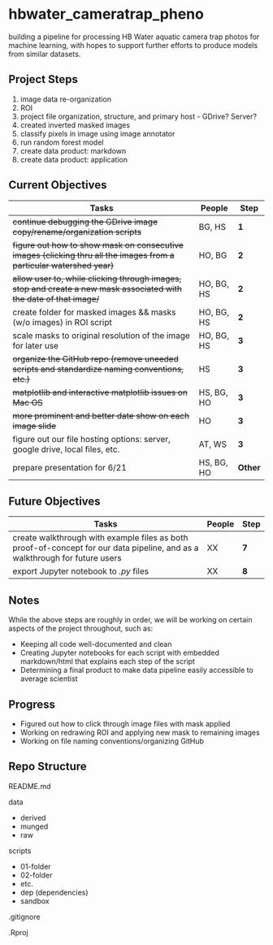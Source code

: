# hbwater_cameratrap_pheno
building a pipeline for processing HB Water aquatic camera trap photos for machine learning, with hopes to support further efforts to produce models from similar datasets.


## Project Steps 
1. image data re-organization 
2. ROI  
3. project file organization, structure, and primary host - GDrive? Server?
4. created inverted masked images
5. classify pixels in image using image annotator 
6. run random forest model
7. create data product: markdown
8. create data product: application


## Current Objectives
Tasks | People | Step
------- | -------- | --------
~~continue debugging the GDrive image copy/rename/organization scripts~~| BG, HS | **1**
~~figure out how to show mask on consecutive images (clicking thru all the images from a particular watershed year)~~ | HO, BG | **2**
~~allow user to, while clicking through images, stop and create a new mask associated with the date of that image/~~  | HO, BG, HS | **2**
create folder for masked images && masks (w/o images) in ROI script | HO, BG, HS | **2**
scale masks to original resolution of the image for later use| HO, BG, HS | **3**
~~organize the GitHub repo (remove uneeded scripts and standardize naming conventions, etc.)~~   | HS | **3**
~~matplotlib and interactive matplotlib issues on Mac OS~~  | HS, BG, HO | **3**
~~more prominent and better date show on each image slide~~ | HO | **3**
figure out our file hosting options: server, google drive, local files, etc.   | AT, WS | **3**
prepare presentation for 6/21   | HS, BG, HO | **Other**



## Future Objectives
Tasks | People | Step
------- | -------- | --------
create walkthrough with example files as both proof-of-concept for our data pipeline, and as a walkthrough for future users | XX | **7**
export Jupyter notebook to *.py* files  | XX | **8**


## Notes
While the above steps are roughly in order, we will be working on certain aspects of the project throughout, such as:
  - Keeping all code well-documented and clean
  - Creating Jupyter notebooks for each script with embedded markdown/html that explains each step of the script
  - Determining a final product to make data pipeline easily accessible to average scientist


## Progress
- Figured out how to click through image files with mask applied
- Working on redrawing ROI and applying new mask to remaining images
- Working on file naming conventions/organizing GitHub


## Repo Structure

README.md

data
- derived
- munged
- raw

scripts
- 01-folder
- 02-folder
- etc.
- dep (dependencies)
- sandbox

.gitignore

.Rproj
